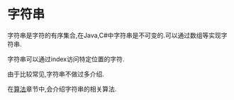 # 字符串

字符串是字符的有序集合,在Java,C#中字符串是不可变的.可以通过数组等实现字符串.

字符串可以通过index访问特定位置的字符.

由于比较常见,字符串不做过多介绍.

在[算法](../algorithm/README.md#字符串算法)章节中,会介绍字符串的相关算法.